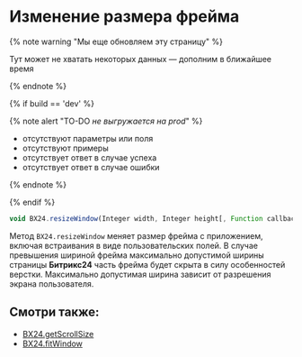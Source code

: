 # Изменение размера фрейма

{% note warning "Мы еще обновляем эту страницу" %}

Тут может не хватать некоторых данных — дополним в ближайшее время

{% endnote %}

{% if build == 'dev' %}

{% note alert "TO-DO _не выгружается на prod_" %}

- отсутствуют параметры или поля
- отсутствуют примеры
- отсутствует ответ в случае успеха
- отсутствует ответ в случае ошибки

{% endnote %}

{% endif %}

```js
void BX24.resizeWindow(Integer width, Integer height[, Function callback])
```

Метод `BX24.resizeWindow` меняет размер фрейма с приложением, включая встраивания в виде пользовательских полей. В случае превышения шириной фрейма максимально допустимой ширины страницы **Битрикс24** часть фрейма будет скрыта в силу особенностей верстки. Максимально допустимая ширина зависит от разрешения экрана пользователя.

## Смотри также:

- [BX24.getScrollSize](./bx24-get-scroll-size.md)
- [BX24.fitWindow](./bx24-fit-window.md)
